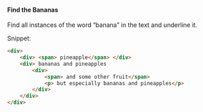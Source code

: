 #### Find the Bananas

Find all instances of the word “banana” in the text and underline it.

Snippet:
```html
<div>
    <div> <span> pineapple</span> </div>
    <div> bananas and pineapples
        <div>
            <span> and some other fruit</span>
            <p> but especially bananas and pineapples</p>
        </div>
    </div>
</div>
```